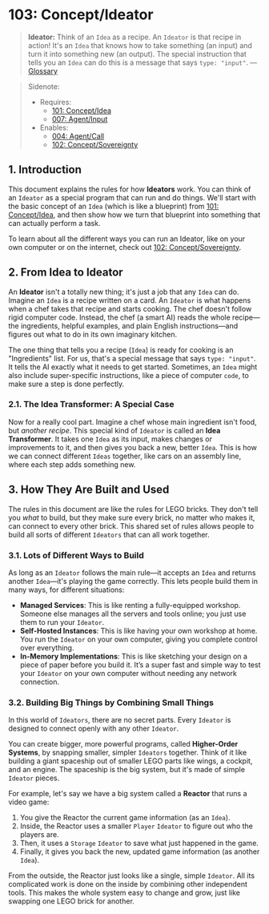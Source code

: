 # 103: Concept/Ideator

> **Ideator:** Think of an `Idea` as a recipe. An `Ideator` is that recipe in action! It's an `Idea` that knows how to take something (an input) and turn it into something new (an output). The special instruction that tells you an `Idea` can do this is a message that says `type: "input"`. — [Glossary](./000_glossary.md)

> Sidenote:
>
> - Requires:
>   - [101: Concept/Idea](./101_concept_idea.md)
>   - [007: Agent/Input](./007_agent_input.md)
> - Enables:
>   - [004: Agent/Call](./004_agent_call.md)
>   - [102: Concept/Sovereignty](./102_concept_sovereignty.md)

## 1. Introduction

This document explains the rules for how **Ideators** work. You can think of an `Ideator` as a special program that can run and do things. We'll start with the basic concept of an `Idea` (which is like a blueprint) from [101: Concept/Idea](./101_concept_idea.md), and then show how we turn that blueprint into something that can actually perform a task.

To learn about all the different ways you can run an Ideator, like on your own computer or on the internet, check out [102: Concept/Sovereignty](./102_concept_sovereignty.md).

## 2. From Idea to Ideator

An **Ideator** isn't a totally new thing; it's just a job that any `Idea` can do. Imagine an `Idea` is a recipe written on a card. An `Ideator` is what happens when a chef takes that recipe and starts cooking. The chef doesn't follow rigid computer code. Instead, the chef (a smart AI) reads the whole recipe—the ingredients, helpful examples, and plain English instructions—and figures out what to do in its own imaginary kitchen.

The one thing that tells you a recipe (`Idea`) is ready for cooking is an "Ingredients" list. For us, that's a special message that says `type: "input"`. It tells the AI exactly what it needs to get started. Sometimes, an `Idea` might also include super-specific instructions, like a piece of computer `code`, to make sure a step is done perfectly.

### 2.1. The Idea Transformer: A Special Case

Now for a really cool part. Imagine a chef whose main ingredient isn't food, but *another recipe*. This special kind of `Ideator` is called an **Idea Transformer**. It takes one `Idea` as its input, makes changes or improvements to it, and then gives you back a new, better `Idea`. This is how we can connect different `Ideas` together, like cars on an assembly line, where each step adds something new.

## 3. How They Are Built and Used

The rules in this document are like the rules for LEGO bricks. They don't tell you *what* to build, but they make sure every brick, no matter who makes it, can connect to every other brick. This shared set of rules allows people to build all sorts of different `Ideators` that can all work together.

### 3.1. Lots of Different Ways to Build

As long as an `Ideator` follows the main rule—it accepts an `Idea` and returns another `Idea`—it's playing the game correctly. This lets people build them in many ways, for different situations:

- **Managed Services**: This is like renting a fully-equipped workshop. Someone else manages all the servers and tools online; you just use them to run your `Ideator`.
- **Self-Hosted Instances**: This is like having your own workshop at home. You run the `Ideator` on your own computer, giving you complete control over everything.
- **In-Memory Implementations**: This is like sketching your design on a piece of paper before you build it. It’s a super fast and simple way to test your `Ideator` on your own computer without needing any network connection.

### 3.2. Building Big Things by Combining Small Things

In this world of `Ideators`, there are no secret parts. Every `Ideator` is designed to connect openly with any other `Ideator`.

You can create bigger, more powerful programs, called **Higher-Order Systems**, by snapping smaller, simpler `Ideators` together. Think of it like building a giant spaceship out of smaller LEGO parts like wings, a cockpit, and an engine. The spaceship is the big system, but it's made of simple `Ideator` pieces.

For example, let's say we have a big system called a **Reactor** that runs a video game:

1.  You give the Reactor the current game information (as an `Idea`).
2.  Inside, the Reactor uses a smaller `Player` `Ideator` to figure out who the players are.
3.  Then, it uses a `Storage` `Ideator` to save what just happened in the game.
4.  Finally, it gives you back the new, updated game information (as another `Idea`).

From the outside, the Reactor just looks like a single, simple `Ideator`. All its complicated work is done on the inside by combining other independent tools. This makes the whole system easy to change and grow, just like swapping one LEGO brick for another.